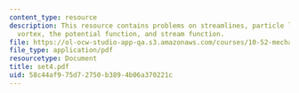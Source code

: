 ```yaml
---
content_type: resource
description: This resource contains problems on streamlines, particle line, rectilinear
  vortex, the potential function, and stream function.
file: https://ol-ocw-studio-app-qa.s3.amazonaws.com/courses/10-52-mechanics-of-fluids-spring-2006/58c44af975d72750b3894b06a370221c_set4.pdf
file_type: application/pdf
resourcetype: Document
title: set4.pdf
uid: 58c44af9-75d7-2750-b389-4b06a370221c
---
```

